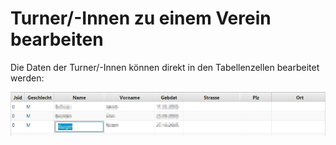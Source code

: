 # Turner/-Innen zu einem Verein bearbeiten

Die Daten der Turner/-Innen können direkt in den Tabellenzellen bearbeitet werden:

![](<../assets/turner-bearbeiten (1).png>)
